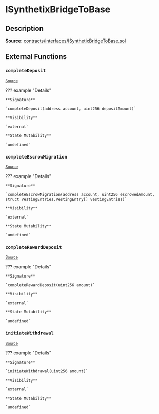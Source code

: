# ISynthetixBridgeToBase

## Description

**Source:** [contracts/interfaces/ISynthetixBridgeToBase.sol](https://github.com/Synthetixio/synthetix/tree/v2.38.0-alpha/contracts/interfaces/ISynthetixBridgeToBase.sol)

## External Functions

### `completeDeposit`

<sub>[Source](https://github.com/Synthetixio/synthetix/tree/v2.38.0-alpha/contracts/interfaces/ISynthetixBridgeToBase.sol#L12)</sub>

??? example "Details"

    **Signature**

    `completeDeposit(address account, uint256 depositAmount)`

    **Visibility**

    `external`

    **State Mutability**

    `undefined`

### `completeEscrowMigration`

<sub>[Source](https://github.com/Synthetixio/synthetix/tree/v2.38.0-alpha/contracts/interfaces/ISynthetixBridgeToBase.sol#L15)</sub>

??? example "Details"

    **Signature**

    `completeEscrowMigration(address account, uint256 escrowedAmount, struct VestingEntries.VestingEntry[] vestingEntries)`

    **Visibility**

    `external`

    **State Mutability**

    `undefined`

### `completeRewardDeposit`

<sub>[Source](https://github.com/Synthetixio/synthetix/tree/v2.38.0-alpha/contracts/interfaces/ISynthetixBridgeToBase.sol#L22)</sub>

??? example "Details"

    **Signature**

    `completeRewardDeposit(uint256 amount)`

    **Visibility**

    `external`

    **State Mutability**

    `undefined`

### `initiateWithdrawal`

<sub>[Source](https://github.com/Synthetixio/synthetix/tree/v2.38.0-alpha/contracts/interfaces/ISynthetixBridgeToBase.sol#L9)</sub>

??? example "Details"

    **Signature**

    `initiateWithdrawal(uint256 amount)`

    **Visibility**

    `external`

    **State Mutability**

    `undefined`
